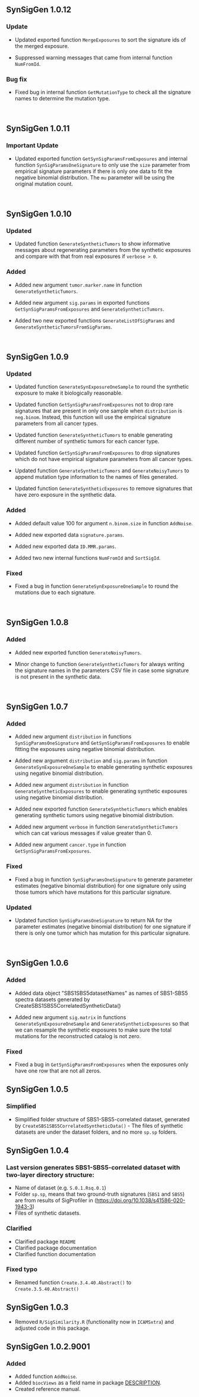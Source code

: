 ## SynSigGen 1.0.12
### Update 
* Updated exported function `MergeExposures` to sort the signature ids of the 
merged exposure.

* Suppressed warning messages that came from internal function `NumFromId`.

### Bug fix
* Fixed bug in internal function `GetMutationType` to check all the signature
names to determine the mutation type.

<br> 

## SynSigGen 1.0.11
### **Important** Update 
* Updated exported function `GetSynSigParamsFromExposures` and internal function
`SynSigParamsOneSignature` to only use the `size` parameter from empirical
signature parameters if there is only one data to fit the negative binomial
distribution. The `mu` parameter will be using the original mutation count.

<br> 

## SynSigGen 1.0.10
### Updated 
* Updated function `GenerateSyntheticTumors` to show informative messages
about regenerating parameters from the synthetic exposures and compare with that
from real exposures if `verbose > 0`.

### Added
* Added new argument `tumor.marker.name` in function `GenerateSyntheticTumors`.

* Added new argument `sig.params` in exported functions
`GetSynSigParamsFromExposures` and `GenerateSyntheticTumors`.

* Added two new exported functions `GenerateListOfSigParams` and
`GenerateSyntheticTumorsFromSigParams`.

<br> 

## SynSigGen 1.0.9
### Updated
* Updated function  `GenerateSynExposureOneSample` to round the synthetic exposure to make
it biologically reasonable.

* Updated function `GetSynSigParamsFromExposures` not to drop rare signatures
that are present in only one sample when `distribution` is `neg.binom`. Instead,
this function will use the empirical signature parameters from all cancer types.

* Updated function `GenerateSyntheticTumors` to enable generating different number 
of synthetic tumors for each cancer type.

* Updated function `GetSynSigParamsFromExposures` to drop signatures which do not
have empirical signature parameters from all cancer types.

* Updated function `GenerateSyntheticTumors` and `GenerateNoisyTumors` to append
mutation type information to the names of files generated.

* Updated function `GenerateSyntheticExposures` to remove signatures that have zero
exposure in the synthetic data.

### Added
* Added default value 100 for argument `n.binom.size` in function `AddNoise`. 

* Added new exported data `signature.params`.

* Added new exported data `ID.MMR.params`.

* Added two new internal functions `NumFromId` and `SortSigId`.

### Fixed
* Fixed a bug in function `GenerateSynExposureOneSample` to round the mutations
due to each signature.

<br> 

## SynSigGen 1.0.8
### Added 
* Added new exported function  `GenerateNoisyTumors`.

* Minor change to function `GenerateSyntheticTumors` for always writing the
signature names in the parameters CSV file in case some signature is not present
in the synthetic data.

<br> 

## SynSigGen 1.0.7
### Added 
* Added new argument `distribution` in functions `SynSigParamsOneSignature` and
`GetSynSigParamsFromExposures` to enable fitting the exposures using negative
binomial distribution.

* Added new argument `distribution` and `sig.params` in function
`GenerateSynExposureOneSample` to enable generating synthetic exposures using
negative binomial distribution.

* Added new argument `distribution` in function `GenerateSyntheticExposures` to
enable generating synthetic exposures using negative binomial distribution.

* Added new exported function `GenerateSyntheticTumors` which enables generating 
synthetic tumors using negative binomial distribution.

* Added new argument `verbose` in function `GenerateSyntheticTumors` which can
cat various messages if value greater than 0.

* Added new argument `cancer.type` in function `GetSynSigParamsFromExposures`.

### Fixed
* Fixed a bug in function `SynSigParamsOneSignature` to generate parameter
estimates (negative binomial distribution) for one signature only using those
tumors which have mutations for this particular signature.

### Updated
* Updated function `SynSigParamsOneSignature` to return NA for the parameter
estimates (negative binomial distribution) for one signature if there is only
one tumor which has mutation for this particular signature.

<br> 

## SynSigGen 1.0.6
### Added 
* Added data object "SBS1SBS5datasetNames" as names of SBS1-SBS5 spectra datasets generated by CreateSBS1SBS5CorrelatedSyntheticData()

* Added new argument `sig.matrix` in functions `GenerateSynExposureOneSample` and `GenerateSyntheticExposures` so that we can resample the synthetic exposures to make
sure the total mutations for the reconstructed catalog is not zero.

### Fixed 
* Fixed a bug in `GetSynSigParamsFromExposures` when the exposures only have one row that are
not all zeros.

## SynSigGen 1.0.5
### Simplified
* Simplified folder structure of SBS1-SBS5-correlated dataset,
generated by `CreateSBS1SBS5CorrelatedSyntheticData()` - 
The files of synthetic datasets are under the dataset folders, and no more
`sp.sp` folders.

## SynSigGen 1.0.4
### Last version generates SBS1-SBS5-correlated dataset with two-layer directory  structure:

* Name of dataset (e.g. `S.0.1.Rsq.0.1`)
* Folder `sp.sp`, means that two ground-truth signatures (`SBS1` and `SBS5`) are from results of SigProfiler in (https://doi.org/10.1038/s41586-020-1943-3)
* Files of synthetic datasets.

### Clarified
* Clarified package `README`
* Clarified package documentation
* Clarified function documentation

### Fixed typo 
* Renamed function `Create.3.4.40.Abstract()` to `Create.3.5.40.Abstract()`

## SynSigGen 1.0.3
* Removed `R/SigSimilarity.R` (functionality now in `ICAMSxtra`)
  and adjusted code in this package.

## SynSigGen 1.0.2.9001

### Added
* Added function `AddNoise`.
* Added `biocViews` as a field name in package [DESCRIPTION](https://github.com/steverozen/SynSigGen/blob/master/DESCRIPTION).
* Created reference manual.
